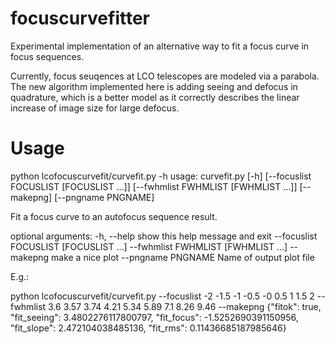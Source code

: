 # focuscurvefitter

Experimental implementation of an alternative way to fit a focus curve in focus sequences.

Currently, focus seuqences at LCO telescopes are modeled via a parabola. The new algorithm implemented
here is adding seeing and defocus in quadrature, which is a better model as it correctly describes
the linear increase of image size for large defocus. 

Usage
====

python lcofocuscurvefit/curvefit.py -h
usage: curvefit.py [-h] [--focuslist FOCUSLIST [FOCUSLIST ...]]
                   [--fwhmlist FWHMLIST [FWHMLIST ...]] [--makepng]
                   [--pngname PNGNAME]

Fit a focus curve to an autofocus sequence result.

optional arguments:
  -h, --help            show this help message and exit
  --focuslist FOCUSLIST [FOCUSLIST ...]
  --fwhmlist FWHMLIST [FWHMLIST ...]
  --makepng             make a nice plot
  --pngname PNGNAME     Name of output plot file



E.g.:

python lcofocuscurvefit/curvefit.py --focuslist -2 -1.5 -1 -0.5 -0 0.5 1 1.5 2  --fwhmlist 3.6 3.57 3.74 4.21 5.34 5.89 7.1 8.26 9.46 --makepng
{"fitok": true, "fit_seeing": 3.4802276117800797, "fit_focus": -1.5252690391150956, "fit_slope": 2.472104038485136, "fit_rms": 0.11436685187985646}
